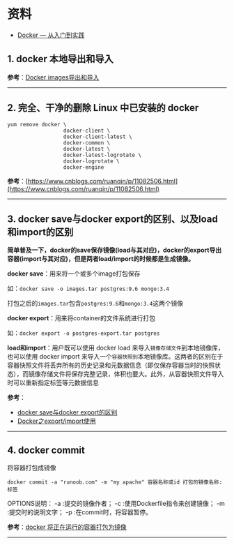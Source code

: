 # 资料

- [Docker — 从入门到实践](https://yeasy.gitbooks.io/docker_practice/)

## 1. docker 本地导出和导入

**参考**：[Docker images导出和导入](https://www.jianshu.com/p/8408e06b7273)

---

## 2. 完全、干净的删除 Linux 中已安装的 docker

```shell
yum remove docker \
                  docker-client \
                  docker-client-latest \
                  docker-common \
                  docker-latest \
                  docker-latest-logrotate \
                  docker-logrotate \
                  docker-engine
```

**参考**：[https://www.cnblogs.com/ruanqin/p/11082506.html](https://www.cnblogs.com/ruanqin/p/11082506.html)

---

## 3. docker save与docker export的区别、以及load和import的区别

**简单普及一下，docker的save保存镜像(load与其对应)，docker的export导出容器(import与其对应)，但是两者load/import的时候都是生成镜像。**

**docker save**：用来将一个或多个image打包保存

如：`docker save -o images.tar postgres:9.6 mongo:3.4`

打包之后的`images.tar`包含`postgres:9.6`和`mongo:3.4`这两个镜像

**docker export**：用来将container的文件系统进行打包

如：`docker export -o postgres-export.tar postgres`

**load和import**：用户既可以使用 docker load 来导入`镜像存储文件`到本地镜像库，也可以使用 docker import 来导入一个`容器快照到`本地镜像库。这两者的区别在于容器快照文件将丢弃所有的历史记录和元数据信息（即仅保存容器当时的快照状态），而镜像存储文件将保存完整记录，体积也要大。此外，从容器快照文件导入时可以重新指定标签等元数据信息

**参考**：

- [docker save与docker export的区别](https://blog.csdn.net/liukuan73/article/details/78089138)
- [Docker之export/import使用](https://blog.csdn.net/weixin_42003671/article/details/86614577)

---

## 4. docker commit

将容器打包成镜像

`docker commit -a "runoob.com" -m "my apache" 容器名称或id 打包的镜像名称:标签`

OPTIONS说明：
-a :提交的镜像作者；
-c :使用Dockerfile指令来创建镜像；
-m :提交时的说明文字；
-p :在commit时，将容器暂停。

**参考**：[docker 将正在运行的容器打包为镜像](https://www.cnblogs.com/jackadam/p/9528448.html)

---